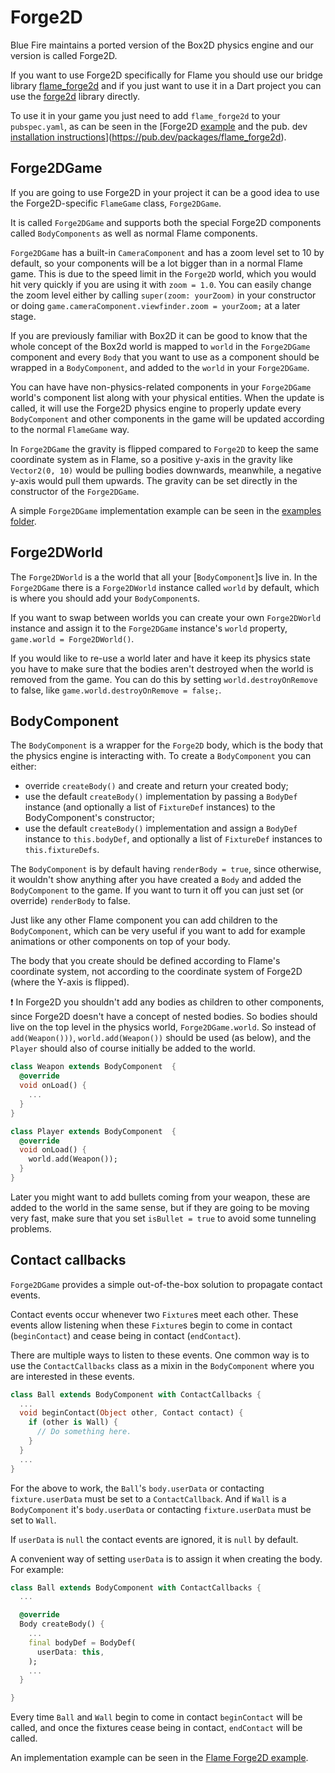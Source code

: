 # Forge2D

Blue Fire maintains a ported version of the Box2D physics engine and our
version is called Forge2D.

If you want to use Forge2D specifically for Flame you should use our bridge library
[flame_forge2d](https://github.com/flame-engine/flame/tree/main/packages/flame_forge2d) and if you
just want to use it in a Dart project you can use the
[forge2d](https://github.com/flame-engine/forge2d) library directly.

To use it in your game you just need to add `flame_forge2d` to your
`pubspec.yaml`, as can be seen in the [Forge2D
[example](https://github.com/flame-engine/flame/tree/main/packages/flame_forge2d/example)
and the pub. dev [installation
instructions](https://pub.dev/packages/flame_forge2d)](<https://pub.dev/packages/flame_forge2d>).


## Forge2DGame

If you are going to use Forge2D in your project it can be a good idea to use the Forge2D-specific
`FlameGame` class, `Forge2DGame`.

It is called `Forge2DGame` and supports both the special Forge2D components called `BodyComponents`
as well as normal Flame components.

`Forge2DGame` has a built-in `CameraComponent` and has a zoom level set to 10 by default, so your
components will be a lot bigger than in a normal Flame game. This is due to the speed limit in the
`Forge2D` world, which you would hit very quickly if you are using it with `zoom = 1.0`. You can
easily change the zoom level either by calling `super(zoom: yourZoom)` in your constructor or
doing `game.cameraComponent.viewfinder.zoom = yourZoom;` at a later stage.

If you are previously familiar with Box2D it can be good to know that the whole concept of the
Box2d world is mapped to `world` in the `Forge2DGame` component and every `Body` that you want to
use as a component should be wrapped in a `BodyComponent`, and added to the `world` in your
`Forge2DGame`.

You can have have non-physics-related components in your `Forge2DGame` world's component list along
with your physical entities. When the update is called, it will use the Forge2D physics engine to
properly update every `BodyComponent` and other components in the game will be updated according to
the normal `FlameGame` way.

In `Forge2DGame` the gravity is flipped compared to `Forge2D` to keep the same coordinate system as
in Flame, so a positive y-axis in the gravity like `Vector2(0, 10)` would be pulling bodies
downwards, meanwhile, a negative y-axis would pull them upwards. The gravity can be set directly in
the constructor of the `Forge2DGame`.

A simple `Forge2DGame` implementation example can be seen in the
[examples folder](https://github.com/flame-engine/flame/tree/main/packages/flame_forge2d/example).


## Forge2DWorld

The `Forge2DWorld` is a the world that all your [`BodyComponent`]s live in. In the `Forge2DGame`
there is a `Forge2DWorld` instance called `world` by default, which is where you should add your
`BodyComponent`s.

If you want to swap between worlds you can create your own `Forge2DWorld` instance and assign it
to the `Forge2DGame` instance's `world` property, `game.world = Forge2DWorld()`.

If you would like to re-use a world later and have it keep its physics state you have to make sure
that the bodies aren't destroyed when the world is removed from the game. You can do this by
setting `world.destroyOnRemove` to false, like `game.world.destroyOnRemove = false;`.


## BodyComponent

The `BodyComponent` is a wrapper for the `Forge2D` body, which is the body that the physics engine
is interacting with. To create a `BodyComponent` you can either:

- override `createBody()` and create and return your created body;
- use the default `createBody()` implementation by passing a `BodyDef` instance (and optionally a
list of `FixtureDef` instances) to the BodyComponent's constructor;
- use the default `createBody()` implementation and assign a `BodyDef` instance to `this.bodyDef`,
and optionally a list of `FixtureDef` instances to `this.fixtureDefs`.

The `BodyComponent` is by default having `renderBody = true`, since otherwise, it wouldn't show
anything after you have created a `Body` and added the `BodyComponent` to the game. If you want to
turn it off you can just set (or override) `renderBody` to false.

Just like any other Flame component you can add children to the `BodyComponent`, which can be very
useful if you want to add for example animations or other components on top of your body.

The body that you create should be defined according to Flame's coordinate system,
not according to the coordinate system of Forge2D (where the Y-axis is flipped).

:exclamation: In Forge2D you shouldn't add any bodies as children to other components,
since Forge2D doesn't have a concept of nested bodies.
So bodies should live on the top level in the physics world, `Forge2DGame.world`.
So instead of `add(Weapon()))`, `world.add(Weapon())` should be used (as below), and the `Player`
should also of course initially be added to the world.

```dart
class Weapon extends BodyComponent  {
  @override
  void onLoad() {
    ...
  }
}

class Player extends BodyComponent  {
  @override
  void onLoad() {
    world.add(Weapon());
  }
}
```

Later you might want to add bullets coming from your weapon, these are added to the world in the
same sense, but if they are going to be moving very fast, make sure that you set `isBullet = true`
to avoid some tunneling problems.


## Contact callbacks

`Forge2DGame` provides a simple out-of-the-box solution to propagate contact events.

Contact events occur whenever two `Fixture`s meet each other. These events allow listening when
these `Fixture`s begin to come in contact (`beginContact`) and cease being in contact
(`endContact`).

There are multiple ways to listen to these events. One common way is to use the `ContactCallbacks`
class as a mixin in the `BodyComponent` where you are interested in these events.

```dart
class Ball extends BodyComponent with ContactCallbacks {
  ...
  void beginContact(Object other, Contact contact) {
    if (other is Wall) {
      // Do something here.
    }
  }
  ...
}
```

For the above to work, the `Ball`'s `body.userData` or contacting `fixture.userData` must be
set to a `ContactCallback`. And if `Wall` is a `BodyComponent` it's `body.userData` or contacting
`fixture.userData` must be set to `Wall`.

If `userData` is `null` the contact events are ignored, it is `null` by default.

A convenient way of setting `userData` is to assign it when creating the body. For example:

```dart
class Ball extends BodyComponent with ContactCallbacks {
  ...

  @override
  Body createBody() {
    ...
    final bodyDef = BodyDef(
      userData: this,
    );
    ...
  }

}
```

Every time `Ball` and `Wall` begin to come in contact `beginContact` will be called, and once the
fixtures cease being in contact, `endContact` will be called.

An implementation example can be seen in the [Flame Forge2D
example](https://github.com/flame-engine/flame/blob/main/examples/lib/stories/bridge_libraries/flame_forge2d/utils/balls.dart).

